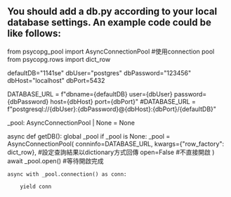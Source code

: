 You should add a db.py according to your local database settings.
An example code could be like follows:
--------------------------------------------

from psycopg_pool import AsyncConnectionPool #使用connection pool
from psycopg.rows import dict_row

defaultDB="1141se"
dbUser="postgres"
dbPassword="123456"
dbHost="localhost"
dbPort=5432

DATABASE_URL = f"dbname={defaultDB} user={dbUser} password={dbPassword} host={dbHost} port={dbPort}"
#DATABASE_URL = f"postgresql://{dbUser}:{dbPassword}@{dbHost}:{dbPort}/{defaultDB}"

_pool: AsyncConnectionPool | None = None

async def getDB():
	global _pool
	if _pool is None:
		_pool = AsyncConnectionPool(
			conninfo=DATABASE_URL,
			kwargs={"row_factory": dict_row}, #設定查詢結果以dictionary方式回傳
			open=False #不直接開啟
		)
		await _pool.open() #等待開啟完成

	async with _pool.connection() as conn:

		yield conn
